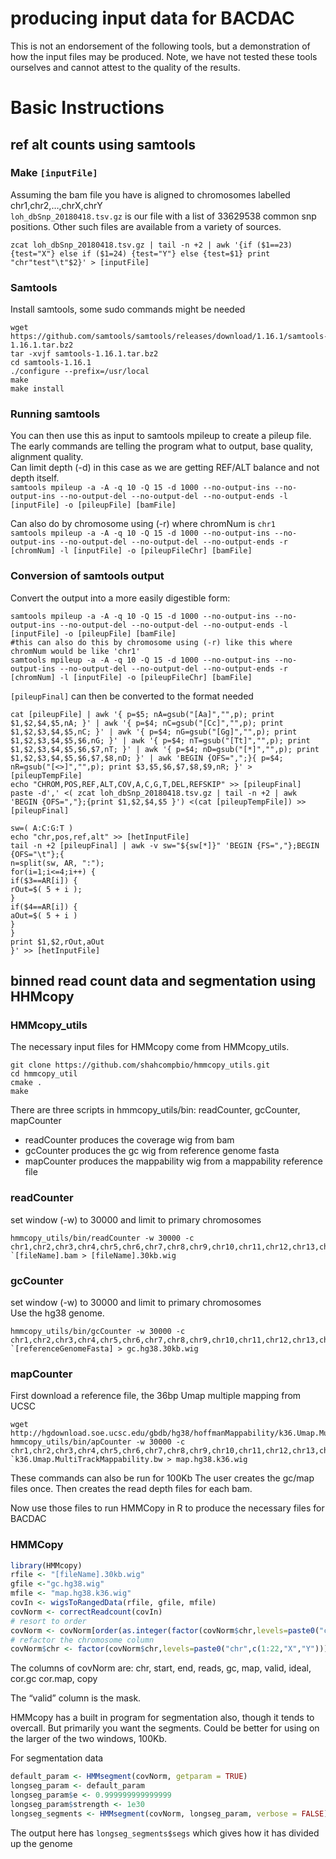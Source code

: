 producing input data for BACDAC
================

This is not an endorsement of the following tools, but a demonstration
of how the input files may be produced. Note, we have not tested these
tools ourselves and cannot attest to the quality of the results.

# Basic Instructions

## ref alt counts using samtools

### Make `[inputFile]`

Assuming the bam file you have is aligned to chromosomes labelled
chr1,chr2,…,chrX,chrY  
`loh_dbSnp_20180418.tsv.gz` is our file with a list of 33629538 common
snp positions. Other such files are available from a variety of sources.

`zcat loh_dbSnp_20180418.tsv.gz | tail -n +2 | awk '{if ($1==23) {test="X"} else if ($1=24) {test="Y"} else {test=$1} print "chr"test"\t"$2}' > [inputFile]`

### Samtools

Install samtools, some sudo commands might be needed

```
wget https://github.com/samtools/samtools/releases/download/1.16.1/samtools-1.16.1.tar.bz2
tar -xvjf samtools-1.16.1.tar.bz2
cd samtools-1.16.1
./configure --prefix=/usr/local
make  
make install
```

### Running samtools

You can then use this as input to samtools mpileup to create a pileup
file. The early commands are telling the program what to output, base
quality, alignment quality.  
Can limit depth (-d) in this case as we are getting REF/ALT balance and
not depth itself.  
`samtools mpileup -a -A -q 10 -Q 15 -d 1000 --no-output-ins --no-output-ins --no-output-del --no-output-del --no-output-ends -l [inputFile] -o [pileupFile] [bamFile]`

Can also do by chromosome using (-r) where chromNum is `chr1`  
`samtools mpileup -a -A -q 10 -Q 15 -d 1000 --no-output-ins --no-output-ins --no-output-del --no-output-del --no-output-ends -r [chromNum] -l [inputFile] -o [pileupFileChr] [bamFile]`

### Conversion of samtools output

Convert the output into a more easily digestible form:

```
samtools mpileup -a -A -q 10 -Q 15 -d 1000 --no-output-ins --no-output-ins --no-output-del --no-output-del --no-output-ends -l [inputFile] -o [pileupFile] [bamFile]
#this can also do this by chromosome using (-r) like this where chromNum would be like 'chr1'
samtools mpileup -a -A -q 10 -Q 15 -d 1000 --no-output-ins --no-output-ins --no-output-del --no-output-del --no-output-ends -r [chromNum] -l [inputFile] -o [pileupFileChr] [bamFile]
```

`[pileupFinal]` can then be converted to the format needed

```
cat [pileupFile] | awk '{ p=$5; nA=gsub("[Aa]","",p); print $1,$2,$4,$5,nA; }' | awk '{ p=$4; nC=gsub("[Cc]","",p); print $1,$2,$3,$4,$5,nC; }' | awk '{ p=$4; nG=gsub("[Gg]","",p); print $1,$2,$3,$4,$5,$6,nG; }' | awk '{ p=$4; nT=gsub("[Tt]","",p); print $1,$2,$3,$4,$5,$6,$7,nT; }' | awk '{ p=$4; nD=gsub("[*]","",p); print $1,$2,$3,$4,$5,$6,$7,$8,nD; }' | awk 'BEGIN {OFS=",";}{ p=$4; nR=gsub("[<>]","",p); print $3,$5,$6,$7,$8,$9,nR; }' > [pileupTempFile]
echo "CHROM,POS,REF,ALT,COV,A,C,G,T,DEL,REFSKIP" >> [pileupFinal]
paste -d',' <( zcat loh_dbSnp_20180418.tsv.gz | tail -n +2 | awk 'BEGIN {OFS=","};{print $1,$2,$4,$5 }') <(cat [pileupTempFile]) >> [pileupFinal]
```

```
sw=( A:C:G:T )
echo "chr,pos,ref,alt" >> [hetInputFile]
tail -n +2 [pileupFinal] | awk -v sw="${sw[*]}" 'BEGIN {FS=","};BEGIN {OFS="\t"};{ 
n=split(sw, AR, ":");
for(i=1;i<=4;i++) { 
if($3==AR[i]) {
rOut=$( 5 + i ); 
}
if($4==AR[i]) {
aOut=$( 5 + i )
}
}
print $1,$2,rOut,aOut
}' >> [hetInputFile]
```

## binned read count data and segmentation using HHMcopy

### HMMcopy_utils

The necessary input files for HMMcopy come from HMMcopy_utils.

```
git clone https://github.com/shahcompbio/hmmcopy_utils.git
cd hmmcopy_util  
cmake .  
make  
```

There are three scripts in hmmcopy_utils/bin: readCounter, gcCounter,
mapCounter

- readCounter produces the coverage wig from bam
- gcCounter produces the gc wig from reference genome fasta
- mapCounter produces the mappability wig from a mappability reference
  file

### readCounter

set window (-w) to 30000 and limit to primary chromosomes

```
hmmcopy_utils/bin/readCounter -w 30000 -c chr1,chr2,chr3,chr4,chr5,chr6,chr7,chr8,chr9,chr10,chr11,chr12,chr13,chr14,chr15,chr16,chr17,chr18,chr19,chr20,chr21,chr22,chrX,chrY` `[fileName].bam > [fileName].30kb.wig
```

### gcCounter

set window (-w) to 30000 and limit to primary chromosomes  
Use the hg38 genome.

```
hmmcopy_utils/bin/gcCounter -w 30000 -c chr1,chr2,chr3,chr4,chr5,chr6,chr7,chr8,chr9,chr10,chr11,chr12,chr13,chr14,chr15,chr16,chr17,chr18,chr19,chr20,chr21,chr22,chrX,chrY` `[referenceGenomeFasta] > gc.hg38.30kb.wig
```

### mapCounter

First download a reference file, the 36bp Umap multiple mapping from
UCSC

```
wget http://hgdownload.soe.ucsc.edu/gbdb/hg38/hoffmanMappability/k36.Umap.MultiTrackMappability.bw
hmmcopy_utils/bin/apCounter -w 30000 -c chr1,chr2,chr3,chr4,chr5,chr6,chr7,chr8,chr9,chr10,chr11,chr12,chr13,chr14,chr15,chr16,chr17,chr18,chr19,chr20,chr21,chr22,chrX,chrY` `k36.Umap.MultiTrackMappability.bw > map.hg38.k36.wig
```

These commands can also be run for 100Kb The user creates the gc/map
files once. Then creates the read depth files for each bam.

Now use those files to run HMMCopy in R to produce the necessary files
for BACDAC

### HMMCopy

``` r
library(HMMcopy)
rfile <- "[fileName].30kb.wig"
gfile <-"gc.hg38.wig"
mfile <- "map.hg38.k36.wig"
covIn <- wigsToRangedData(rfile, gfile, mfile)
covNorm <- correctReadcount(covIn)
# resort to order
covNorm <- covNorm[order(as.integer(factor(covNorm$chr,levels=paste0("chr",c(1:22,"X","Y"))))),]
# refactor the chromosome column
covNorm$chr <- factor(covNorm$chr,levels=paste0("chr",c(1:22,"X","Y")))
```

The columns of covNorm are: chr, start, end, reads, gc, map, valid,
ideal, cor.gc cor.map, copy

The “valid” column is the mask.

HMMcopy has a built in program for segmentation also, though it tends to
overcall. But primarily you want the segments. Could be better for using
on the larger of the two windows, 100Kb.

For segmentation data

``` r
default_param <- HMMsegment(covNorm, getparam = TRUE)
longseg_param <- default_param
longseg_param$e <- 0.999999999999999
longseg_param$strength <- 1e30
longseg_segments <- HMMsegment(covNorm, longseg_param, verbose = FALSE)
```

The output here has `longseg_segments$segs` which gives how it has
divided up the genome
